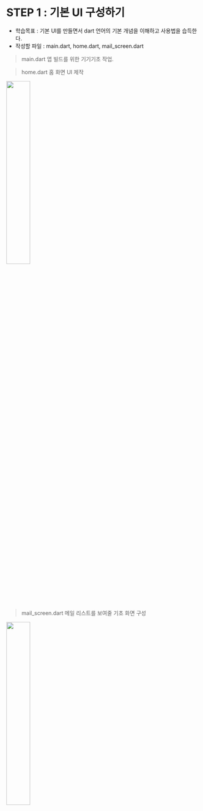 # STEP 1 : 기본 UI 구성하기

* 학습목표 : 기본 UI를 만들면서 dart 언어의 기본 개념을 이해하고 사용법을 습득한다.     
* 작성할 파일 : main.dart, home.dart, mail_screen.dart     
     
> main.dart
  앱 빌드를 위한 기기기초 작업.
     
> home.dart
  홈 화면 UI 제작
  <img src="https://user-images.githubusercontent.com/83738381/177174231-e84bbfe6-fdc1-4020-b382-712f6980215a.png" width="35%"/>
     
> mail_screen.dart
  메일 리스트를 보여줄 기초 화면 구성
  <img src="https://user-images.githubusercontent.com/83738381/177174637-f5dea1a0-f351-4175-a5bc-40bbdfcd53b2.png" width="35%"/>
